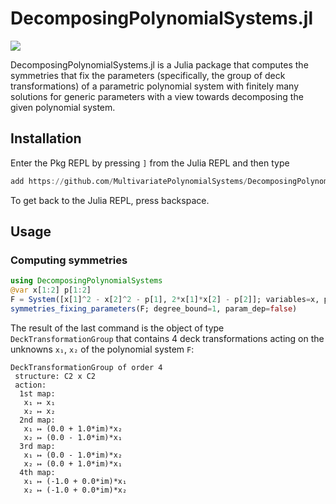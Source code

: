 # DecomposingPolynomialSystems.jl

[![](https://img.shields.io/badge/docs-dev-blue.svg)](https://multivariatepolynomialsystems.github.io/DecomposingPolynomialSystems.jl/dev)

DecomposingPolynomialSystems.jl is a Julia package that computes the symmetries that fix the parameters (specifically, the group of deck transformations) of a parametric polynomial system with finitely many solutions for generic parameters with a view towards decomposing the given polynomial system.

## Installation

Enter the Pkg REPL by pressing `]` from the Julia REPL and then type
```julia
add https://github.com/MultivariatePolynomialSystems/DecomposingPolynomialSystems.jl.git
```
To get back to the Julia REPL, press backspace.

## Usage
### Computing symmetries
```julia
using DecomposingPolynomialSystems
@var x[1:2] p[1:2]
F = System([x[1]^2 - x[2]^2 - p[1], 2*x[1]*x[2] - p[2]]; variables=x, parameters=p)
symmetries_fixing_parameters(F; degree_bound=1, param_dep=false)
```
The result of the last command is the object of type `DeckTransformationGroup` that contains 4 deck transformations acting on the unknowns `x₁`, `x₂` of the polynomial system `F`:
```
DeckTransformationGroup of order 4
 structure: C2 x C2
 action:
  1st map:
   x₁ ↦ x₁
   x₂ ↦ x₂
  2nd map:
   x₁ ↦ (0.0 + 1.0*im)*x₂
   x₂ ↦ (0.0 - 1.0*im)*x₁
  3rd map:
   x₁ ↦ (0.0 - 1.0*im)*x₂
   x₂ ↦ (0.0 + 1.0*im)*x₁
  4th map:
   x₁ ↦ (-1.0 + 0.0*im)*x₁
   x₂ ↦ (-1.0 + 0.0*im)*x₂
```
